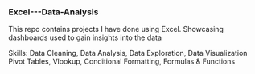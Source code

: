 ### Excel---Data-Analysis

This repo contains projects I have done using Excel. Showcasing dashboards used to gain insights into the data  

Skills: Data Cleaning, Data Analysis, Data Exploration, Data Visualization  
        Pivot Tables, Vlookup, Conditional Formatting, Formulas & Functions
